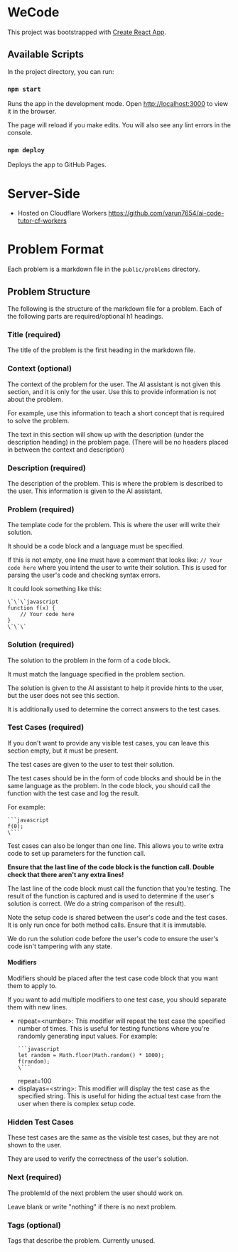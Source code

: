 # WeCode

This project was bootstrapped with [Create React App](https://github.com/facebook/create-react-app).

## Available Scripts

In the project directory, you can run:

### `npm start`

Runs the app in the development mode.
Open [http://localhost:3000](http://localhost:3000) to view it in the browser.

The page will reload if you make edits.
You will also see any lint errors in the console.

### `npm deploy`

Deploys the app to GitHub Pages.

# Server-Side

- Hosted on Cloudflare Workers
  https://github.com/varun7654/ai-code-tutor-cf-workers

# Problem Format

Each problem is a markdown file in the `public/problems` directory.

## Problem Structure

The following is the structure of the markdown file for a problem.
Each of the following parts are required/optional h1 headings.

### Title (required)

The title of the problem is the first heading in the markdown file.

### Context (optional)

The context of the problem for the user. The AI assistant is not given this section, and it is only for the user.
Use this to provide information is not about the problem.

For example, use this information to teach a short concept that is required to solve the problem.

The text in this section will show up with the description (under the description heading) in the problem page.
(There will be no headers placed in between the context and description)

### Description (required)

The description of the problem. This is where the problem is described to the user.
This information is given to the AI assistant.

### Problem (required)

The template code for the problem. This is where the user will write their solution.

It should be a code block and a language must be specified.

If this is not empty, one line must have a comment that looks like: `// Your code here`
where you intend the user to write their solution. This is used for parsing the user's code and checking syntax errors.

It could look something like this:

```
\`\`\`javascript
function f(x) {
    // Your code here
}
\`\`\`
```

### Solution (required)

The solution to the problem in the form of a code block.

It must match the language specified in the problem section.

The solution is given to the AI assistant to help it provide hints to the user, but the user does not see this section.

It is additionally used to determine the correct answers to the test cases.

### Test Cases (required)

If you don't want to provide any visible test cases, you can leave this section empty, but it must be present.

The test cases are given to the user to test their solution.

The test cases should be in the form of code blocks and should be in the same language as the problem.
In the code block, you should call the function with the test case and log the result.

For example:

```
```javascript
f(0);
\```
```

Test cases can also be longer than one line. This allows you to write extra code to set up parameters for the function
call.

**Ensure that the last line of the code block is the function call. Double check that there aren't any extra lines!**

The last line of the code block must call the function that you're testing.
The result of the function is captured and is used to determine if the user's solution is correct. (We do a string
comparison of the result).

Note the setup code is shared between the user's code and the test cases.
It is only run once for both method calls. Ensure that it is immutable.

We do run the solution code before the user's code to ensure the user's code isn't tampering with any state.

#### Modifiers

Modifiers should be placed after the test case code block that you want them to apply to.

If you want to add multiple modifiers to one test case, you should separate them with new lines.

- repeat=\<number\>: This modifier will repeat the test case the specified number of times.
  This is useful for testing functions where you're randomly generating input values.
  For example:
    ```
    ```javascript
    let random = Math.floor(Math.random() * 1000);
    f(random);
   \```
    ```
  repeat=100
- displayas=\<string\>: This modifier will display the test case as the specified string.
  This is useful for hiding the actual test case from the user when there is complex setup code.

### Hidden Test Cases

These test cases are the same as the visible test cases, but they are not shown to the user.

They are used to verify the correctness of the user's solution.

### Next (required)

The problemId of the next problem the user should work on.

Leave blank or write "nothing" if there is no next problem.

### Tags (optional)

Tags that describe the problem. Currently unused.